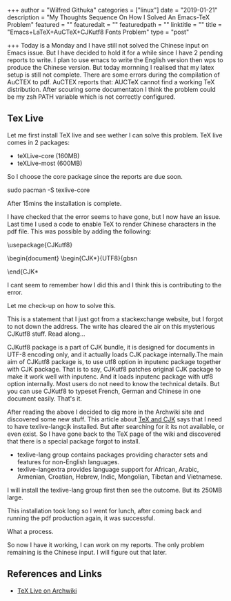 +++
author = "Wilfred Githuka"
categories = ["linux"]
date = "2019-01-21"
description = "My Thoughts Sequence On How I Solved An Emacs-TeX Problem"
featured = ""
featuredalt = ""
featuredpath = ""
linktitle = ""
title = "Emacs+LaTeX+AuCTeX+CJKutf8 Fonts Problem"
type = "post"

+++
Today is a Monday and I have still not solved the Chinese input on Emacs issue. But I have decided to hold it
for a while since I have 2 pending reports to write. I plan to use emacs to write the English version then wps
to produce the Chinese version. But today mornning I realised that my latex setup is still not complete. There
are some errors during the compilation of AuCTEX to pdf. AuCTEX reports that: AUCTeX cannot find a working
TeX distribution. After scouring some documentaton I think the problem could be my zsh PATH variable which is
not correctly configured.

## Tex Live
Let me first install TeX live and see wether I can solve this problem. TeX live comes in 2 packages:

* teXLive-core (160MB)
* teXLive-most (600MB)

So I choose the core package since the reports are due soon.

sudo pacman -S texlive-core

After 15mins the installation is complete.

I have checked that the error seems to have gone, but I now have an issue. Last time I used a code to enable
TeX to render Chinese characters in the pdf file. This was possible by adding the following:

\usepackage{CJKutf8}

\begin{document}
\begin{CJK*}{UTF8}{gbsn

\end{CJK*

I cant seem to remember how I did this and I think this is contributing to the error.

Let me check-up on how to solve this.

This is a statement that I just got from a stackexchange website, but I forgot to not down the address. The
write has cleared the air on this mysterious CJKutf8 stuff. Read along...

CJKutf8 package is a part of CJK bundle, it is designed for documents in UTF-8 encoding only,
and it actually loads CJK package internally.The main aim of CJKutf8 package is,
to use utf8 option in inputenc package together with CJK package. That is to say, CJKutf8 patches
original CJK package to make it work well with inputenc. And it loads inputenc package with utf8 option internally.
Most users do not need to know the technical details. But you can use CJKutf8 to typeset French,
German and Chinese in one document easily. That's it.

After reading the above I decided to dig more in the Archwiki site and discovered some new stuff.
This article about [TeX and CJK](https://wiki.archlinux.org/index.php/TeX_Live_and_CJK) says that
I need to have texlive-langcjk installed. But after searching for it its not available, or even exist.
So I have gone back to the TeX page of the wiki and discovered that there is a special package forgot
to install.

* texlive-lang group contains packages providing character sets and features for non-English languages.
* texlive-langextra provides language support for African, Arabic, Armenian, Croatian, Hebrew, Indic,
Mongolian, Tibetan and Vietnamese.

I will install the texlive-lang group first then see the outcome. But its 250MB large.

This installation took long so I went for lunch, after coming back and running the pdf production
again, it was successful.

What a process.

So now I have it working, I can work on my reports. The only problem remaining is the Chinese input.
I will figure out that later.






## References and Links
* [TeX Live on Archwiki](https://wiki.archlinux.org/index.php/TeX_Live#Installation)
